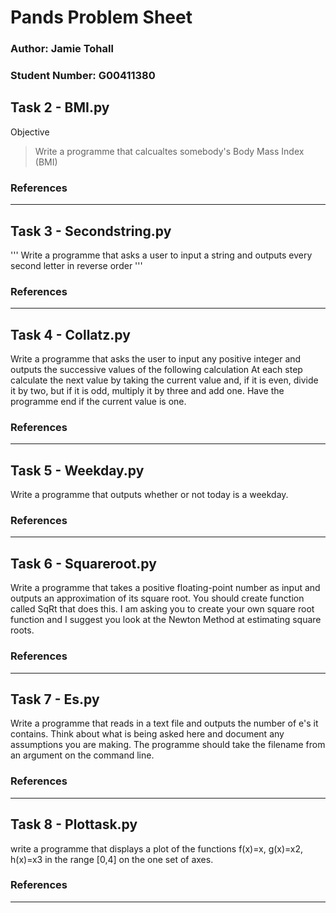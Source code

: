 # **Pands Problem Sheet**



### Author: Jamie Tohall
### Student Number: G00411380


## Task 2 - BMI.py

Objective
> Write a programme that calcualtes somebody's Body Mass Index (BMI)

### References
__________________________________________________________________________________________________________________________________________________________

## Task 3 - Secondstring.py

'''
Write a programme that asks a user to input a string and outputs every second letter in reverse order
'''
### References

__________________________________________________________________________________________________________________________________________________________

## Task 4 - Collatz.py

Write a programme that asks the user to input any positive integer and outputs the successive values of the following calculation
At each step calculate the next value by taking the current value and, if it is even, divide it by two, but if it is odd, multiply it by three and add one.
Have the programme end if the current value is one.

### References

__________________________________________________________________________________________________________________________________________________________

## Task 5 - Weekday.py

Write a programme that outputs whether or not today is a weekday. 

### References

__________________________________________________________________________________________________________________________________________________________

## Task 6 - Squareroot.py

Write a programme that takes a positive floating-point number as input and outputs an approximation of its square root. You should create function called SqRt 
that does this. I am asking you to create your own square root function and I suggest you look at the Newton Method at estimating square roots.

### References

__________________________________________________________________________________________________________________________________________________________

## Task 7 - Es.py

Write a programme that reads in a text file and outputs the number of e's it contains. Think about what is being asked here and document any assumptions you are making.
The programme should take the filename from an argument on the command line. 

### References

__________________________________________________________________________________________________________________________________________________________

## Task 8 - Plottask.py

write a programme that displays a plot of the functions f(x)=x, g(x)=x2, h(x)=x3 in the range [0,4] on the one set of axes. 

### References

__________________________________________________________________________________________________________________________________________________________
